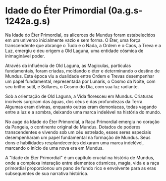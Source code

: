 # Idade do Éter Primordial (0a.g.s-1242a.g.s)
Na Idade do Éter Primordial, os alicerces de Mundus foram estabelecidos em um universo inicialmente vazio e sem forma. O Éter, uma força transcendente que abrange o Tudo e o Nada, a Ordem e o Caos, a Treva e a Luz, emergiu e deu origem a Old Laguna, uma entidade cósmica de inimaginável poder.

Através da influência de Old Laguna, as Magiculas, partículas fundamentais, foram criadas, moldando o éter e determinando o destino de Mundus. Esta época viu a dualidade entre Ordem e Trevas desempenhar um papel fundamental, representada por Lunaris, o Cosmo da Noite, com seu brilho sutil, e Sollares, o Cosmo do Dia, com sua luz radiante.

Sob a orientação de Old Laguna, a Vida floresceu em Mundus. Criaturas incríveis surgiram das águas, dos céus e das profundezas da Terra. Algumas eram divinas, enquanto outras eram demoníacas, todas vagando entre a luz e a sombra, deixando uma marca indelével na história do mundo.

No auge da Idade do Éter Primordial, a Raça Primordial emergiu no coração da Pangeia, o continente original de Mundus. Dotados de poderes transcendentes e vivendo sob um céu estrelado, esses seres especiais desempenharam um papel fundamental na formação de Mundus. Seus dons e habilidades resplandecentes deixaram uma marca indelével, marcando o início de uma nova era em Mundus.

A "Idade do Éter Primordial" é um capítulo crucial na história de Mundus, onde a complexa interação entre elementos cósmicos, magia, vida e a raça primordial proporcionou um pano de fundo rico e envolvente para as eras subsequentes de sua narrativa histórica.